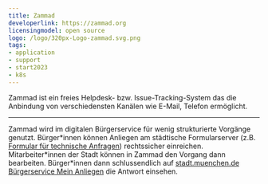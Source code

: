 ```yaml
---
title: Zammad
developerlink: https://zammad.org
licensingmodel: open source
logo: /logo/320px-Logo-zammad.svg.png
tags:
- application
- support
- start2023
- k8s
---
```

Zammad ist ein freies Helpdesk- bzw. Issue-Tracking-System das die Anbindung von verschiedensten Kanälen wie E-Mail, Telefon ermöglicht.

---

Zammad wird im digitalen Bürgerservice für wenig strukturierte Vorgänge genutzt.
Bürger\*innen können Anliegen am städtische Formularserver (z.B. [Formular für technische Anfragen](https://service.muenchen.de/intelliform/forms/01/01/01/supportformular/index)) rechtssicher einreichen.
Mitarbeiter\*innen der Stadt können in Zammad den Vorgang dann bearbeiten.
Bürger\*innen dann schlussendlich auf [stadt.muenchen.de Bürgerservice Mein Anliegen](https://stadt.muenchen.de/buergerservice/anliegen/detailAnliegen.html) die Antwort einsehen.
